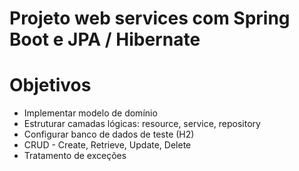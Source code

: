 # Projeto web services com Spring Boot e JPA / Hibernate

# Objetivos 
- Implementar modelo de domínio
- Estruturar camadas lógicas: resource, service, repository
- Configurar banco de dados de teste (H2)
- CRUD - Create, Retrieve, Update, Delete
- Tratamento de exceções
